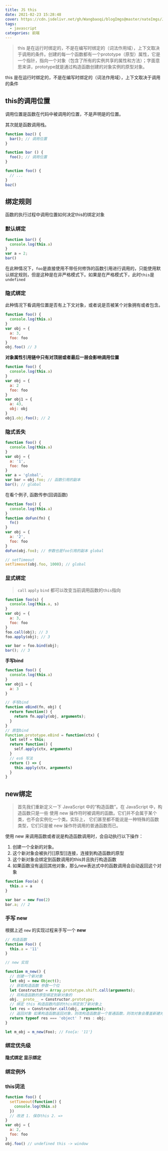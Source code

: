 ```yaml
---
title: JS this
date: 2021-02-23 15:28:48
cover: https://cdn.jsdelivr.net/gh/Wangbaoqi/blogImgs@master/nateImgs/JavaScript/bg/this.png
tags: 
  - javascript
categories: 前端
---
```



> this 是在运行时绑定的，不是在编写时绑定的（词法作用域），上下文取决于调用的条件。创建的每一个函数都有一个prototype（原型）属性，它是一个指针，指向一个对象（包含了所有的实例共享的属性和方法）；字面意思来讲，prototype就是通过构造函数创建的对象实例的原型对象。

this 是在运行时绑定的，不是在编写时绑定的（词法作用域），上下文取决于调用的条件

## this的调用位置

调用位置是函数在代码中被调用的位置，不是声明是的位置。

其次就是函数调用栈。

```javascript
function baz() {
  bar(); // 调用位置
}

function bar () {
  foo(); // 调用位置
}

function foo() {
  // ...
}
baz()
```

## 绑定规则

函数的执行过程中调用位置如何决定this的绑定对象

### 默认绑定

```javascript
function bar() {
  console.log(this.a)
}
var a = 2;
bar()
```

在此种情况下，`foo`是直接使用不带任何修饰的函数引用进行调用的，只能使用默认绑定规则，但是这种是在非严格模式下。如果是在严格模式下，此时`this`是`undefined`

### 隐式绑定

此种情况下看调用位置是否有上下文对象，或者说是否被某个对象拥有或者包含。

```javascript
function foo() {
  console.log(this.a)
}
var obj = {
  a: 3,
  foo: foo
}
obj.foo() // 3
```

**对象属性引用链中只有对顶层或者最后一层会影响调用位置**

```javascript
function foo() {
  console.log(this.a)
}
var obj = {
  a: 2
  foo: foo
}
var obj1 = {
  a: 43,
  obj: obj
}
obj1.obj.foo(); // 2
```

### 隐式丢失

```javascript
function foo() {
  console.log(this.a)
}
var obj = {
  a: '1',
  foo: foo
}
var a = 'global',
var bar = obj.foo; // 函数引用的副本
bar(); // global
```

在看个例子, 函数传参\(回调函数\)

```javascript
function foo() {
  console.log(this.a)
}
function doFun(fn) {
  fn()
}
var obj = {
  a: '2',
  foo: foo
}
doFun(obj.foo); // 参数也是foo引用的副本 global

// setTimeout
setTimeout(obj.foo, 1000); // global
```

### 显式绑定

> `call` `apply` `bind` 都可以改变当前调用函数的`this`指向

```javascript
function foo(s) {
  console.log(this.a, s)
}
var obj = {
  a: 3,
  foo: foo
}
foo.call(obj); // 3
foo.apply(obj); // 3

var bar = foo.bind(obj);
bar(); // 3
```

**手写bind**

```javascript
function foo() {
  console.log(this.a)
}
var obj1 = {
  a: 3
}

// 手写bind
function eBind(fn, obj) {
  return function() {
    return fn.apply(obj, arguments);
  }
}
// 原型bind
Function.prototype.eBind = function(ctx) {
  let self = this;
  return function() {
    self.apply(ctx, arguments)
  }
  // es6 写法
  return () => {
    this.apply(ctx, arguments)
  }
}
```

## new绑定

> 首先我们重新定义一下 JavaScript 中的“构造函数”。在 JavaScript 中，构造函数只是一些 使用 new 操作符时被调用的函数。它们并不会属于某个类，也不会实例化一个类。实际上， 它们甚至都不能说是一种特殊的函数类型，它们只是被 new 操作符调用的普通函数而已。

使用 new 来调用函数或者说是构造函数调用时，会自动执行以下操作：

1. 创建一个全新的对象。
2. 这个新对象会被执行\[\[原型\]\]连接，连接到构造函数的原型
3. 这个新对象会绑定到函数调用的this并且执行构造函数
4. 如果函数没有返回其他对象，那么new表达式中的函数调用会自动返回这个对象

```javascript
function Foo(a) {
  this.a = a
}

var bar = new Foo(2)
bar.a; // 2
```

### 手写 new

根据上述 `new` 的实现过程来手写一个 **new**

```javascript
// 构造函数
function Foo() {
  this.a = '11'
}

// new 实现

function m_new() {
  // 创建一个新对象
  let obj = new Object();
  // 获取构造函数 参数一个位
  let Constructor = Array.prototype.shift.call(arguments);
  // 将构造函数的原型绑定到新对象的
  obj.__proto__ = Constructor.prototype;
  // 绑定 this 构造函数内部的this绑定到了新对象上
  let res = Constructor.call(obj, arguments);
  // 返回对象 如果构造函数返回对象，则改构造函数是一个普通函数，则改对象会覆盖新建对象
  return typeof res === 'object' ? res : obj;
}

let m_obj = m_new(Foo); // Foo{a: '11'}
```

### 绑定优先级

**隐式绑定 显示绑定**

### 绑定例外

### this词法

```javascript
function foo() {
  setTimeout(function() {
    console.log(this.a)
  })
  // 改进 1. 保存this 2. => 
}
var obj = {
  a: 2,
  foo: foo
}
obj.foo() // undefined this -> window
```

